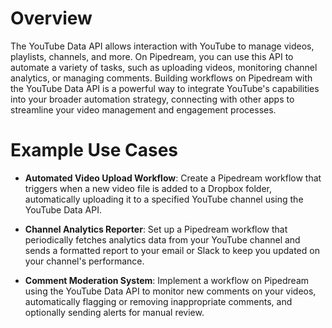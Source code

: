 # Overview

The YouTube Data API allows interaction with YouTube to manage videos, playlists, channels, and more. On Pipedream, you can use this API to automate a variety of tasks, such as uploading videos, monitoring channel analytics, or managing comments. Building workflows on Pipedream with the YouTube Data API is a powerful way to integrate YouTube's capabilities into your broader automation strategy, connecting with other apps to streamline your video management and engagement processes.

# Example Use Cases

- **Automated Video Upload Workflow**: Create a Pipedream workflow that triggers when a new video file is added to a Dropbox folder, automatically uploading it to a specified YouTube channel using the YouTube Data API.

- **Channel Analytics Reporter**: Set up a Pipedream workflow that periodically fetches analytics data from your YouTube channel and sends a formatted report to your email or Slack to keep you updated on your channel's performance.

- **Comment Moderation System**: Implement a workflow on Pipedream using the YouTube Data API to monitor new comments on your videos, automatically flagging or removing inappropriate comments, and optionally sending alerts for manual review.
